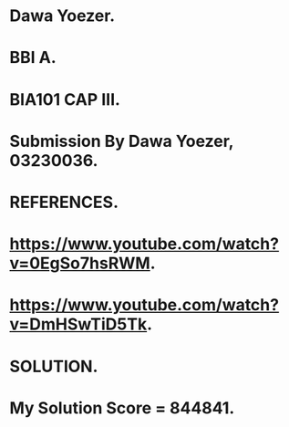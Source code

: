 # Dawa Yoezer.
# BBI A.
# BIA101 CAP III.
# Submission By Dawa Yoezer, 03230036. 

# REFERENCES.
# https://www.youtube.com/watch?v=0EgSo7hsRWM.
# https://www.youtube.com/watch?v=DmHSwTiD5Tk.

# SOLUTION.
# My Solution Score = 844841.